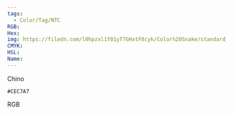 ```yaml
---
tags:
  - Color/Tag/NTC
RGB:
Hex:
img: https://filedn.com/l0hpzxl1f01yT7GHxtF8cyk/Color%20Snake/standard_csv_to_svg//CEC7A7.svg
CMYK:
HSL:
Name:
---
```

Chino
```palette
#CEC7A7
```
RGB
